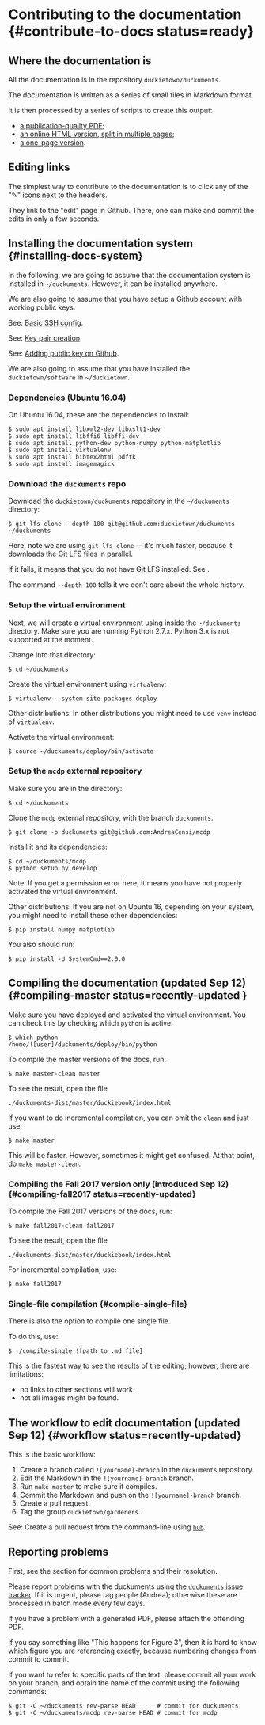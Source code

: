 # Contributing to the documentation {#contribute-to-docs status=ready}

## Where the documentation is

All the documentation is in the repository `duckietown/duckuments`.

The documentation is written as a series of small files in Markdown format.

It is then processed by a series of scripts to create this output:

* [a publication-quality PDF][master-pdf];
* [an online HTML version, split in multiple pages][master-split];
* [a one-page version][master-html].

[master-pdf]: http://book.duckietown.org/master/duckiebook.pdf
[master-html]: http://book.duckietown.org/master/duckiebook.html
[master-split]: http://book.duckietown.org/master/duckiebook/index.html
<!-- * [HTML (single-page)][master-html]; -->

## Editing links

The simplest way to contribute to the documentation is to click any of the "✎" icons next to the headers.

They link to the "edit" page in Github. There, one can make and commit the edits in only a few seconds.


## Installing the documentation system {#installing-docs-system}

In the following, we are going to assume that the documentation system is
installed in `~/duckuments`. However, it can be installed anywhere.

We are also going to assume that you have setup
a Github account with working public keys.

See: [Basic SSH config](#ssh-local-configuration).

See: [Key pair creation](#howto-create-key-pair).
 
See: [Adding public key on Github](#howto-add-pubkey-to-github).


We are also going to assume that you have installed the `duckietown/software` in `~/duckietown`.

### Dependencies (Ubuntu 16.04)

On Ubuntu 16.04, these are the dependencies to install:

    $ sudo apt install libxml2-dev libxslt1-dev
    $ sudo apt install libffi6 libffi-dev
    $ sudo apt install python-dev python-numpy python-matplotlib
    $ sudo apt install virtualenv
    $ sudo apt install bibtex2html pdftk
    $ sudo apt install imagemagick



### Download the `duckuments` repo

Download the `duckietown/duckuments` repository in the `~/duckuments` directory:

    $ git lfs clone --depth 100 git@github.com:duckietown/duckuments ~/duckuments

Here, note we are using `git lfs clone` -- it's much faster, because it downloads
the Git LFS files in parallel.

If it fails, it means that you do not have Git LFS installed. See [](#git-lfs).

The command `--depth 100` tells it we don't care about the whole history.


### Setup the virtual environment

Next, we will create a virtual environment using inside  the `~/duckuments`
directory. Make sure you are running Python 2.7.x. Python 3.x is not supported at the moment.

Change into that directory:

    $ cd ~/duckuments

Create the virtual environment using `virtualenv`:

    $ virtualenv --system-site-packages deploy

Other distributions: In other distributions you might need to use `venv` instead of `virtualenv`.

Activate the virtual environment:

    $ source ~/duckuments/deploy/bin/activate

### Setup the `mcdp` external repository

Make sure you are in the directory:

    $ cd ~/duckuments

Clone the `mcdp` external repository, with the branch `duckuments`.

    $ git clone -b duckuments git@github.com:AndreaCensi/mcdp

Install it and its dependencies:

    $ cd ~/duckuments/mcdp
    $ python setup.py develop

Note: If you get a permission error here, it means you have not properly
activated the virtual environment.

Other distributions: If you are not on Ubuntu 16, depending on your system, you might need to install these other dependencies:

    $ pip install numpy matplotlib

You also should run:

    $ pip install -U SystemCmd==2.0.0

## Compiling the documentation (updated Sep 12) {#compiling-master status=recently-updated }

<div class="check" markdown="1">

Make sure you have deployed and activated the virtual environment. You can check
this by checking which `python` is active:

    $ which python
    /home/![user]/duckuments/deploy/bin/python

</div>

<!--
Then:

    $ cd ~/duckuments
    $ mkdir duckuments-dist

 This creates the directory `duckuments-dist`, which contains
the "live" website published by Github using the "Github Pages" mechanism at the URL `book.duckietown.org`.

<div class="check" markdown="1">

At this point, please make sure that you have these two `.git` folders:

    ~/duckuments/.git
    ~/duckuments/duckuments-dist/.git

</div> -->

To compile the master versions of the docs, run:

    $ make master-clean master

To see the result, open the file

    ./duckuments-dist/master/duckiebook/index.html

If you want to do incremental compilation, you can omit the `clean` and just
use:

    $ make master

This will be faster. However, sometimes it might get confused. At that point,
do `make master-clean`.

### Compiling the Fall 2017 version only (introduced Sep 12) {#compiling-fall2017 status=recently-updated}

To compile the Fall 2017 versions of the docs, run:

    $ make fall2017-clean fall2017

To see the result, open the file

    ./duckuments-dist/master/duckiebook/index.html


For incremental compilation, use:

    $ make fall2017

### Single-file compilation {#compile-single-file}

There is also the option to compile one single file.

To do this, use:

    $ ./compile-single ![path to .md file]

This is the fastest way to see the results of the editing; however, there are limitations:

- no links to other sections will work.
- not all images might be found.


## The workflow to edit documentation (updated Sep 12) {#workflow status=recently-updated}

This is the basic workflow:

1. Create a branch called `![yourname]-branch` in the `duckuments` repository.
1. Edit the Markdown in the `![yourname]-branch` branch.
2. Run `make master` to make sure it compiles.
3. Commit the Markdown and push on the `![yourname]-branch`  branch.
4. Create a pull request.
5. Tag the group `duckietown/gardeners`.


See: Create a pull request from the command-line using [`hub`](#hub).

## Reporting problems

First, see the section <a href="#markduck-troubleshooting" class='name_number'></a> for
common problems and their resolution.

Please report problems with the duckuments using [the `duckuments` issue tracker][tracker].
If it is urgent, please tag people (Andrea); otherwise these are processed in batch mode every few days.

[tracker]: https://github.com/duckietown/duckuments/issues


If you have a problem with a generated PDF, please attach the offending PDF.

If you say something like "This happens for Figure 3", then it is hard
to know which figure you are referencing exactly, because numbering changes
from commit to commit.

If you want to refer to specific parts of the text, please commit all your work on your branch,
and obtain the name of the commit using the following commands:

    $ git -C ~/duckuments rev-parse HEAD      # commit for duckuments
    $ git -C ~/duckuments/mcdp rev-parse HEAD # commit for mcdp




<!-- don't need to do it manually.

To deploy the documentation, jump into the `DUCKUMENTS/duckuments-dist` directory.

Run the command `git branch`. If the out does not say that you are on the branch `gh-pages`,
then one of the steps before was done incorrectly.

    $ cd $DUCKUMENTS/duckuments-dist
    $ git branch
    ...
    * gh-pages
    ...

Now, after triple checking that you are in the `gh-pages` branch, you can
use `git status` to see the files that were added or modified,
and simply use `git add`, `git commit` and `git push` to push the files
to Github. -->
